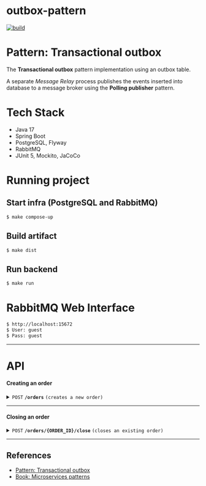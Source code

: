# outbox-pattern
[![build](https://github.com/schambeck/outbox-pattern/actions/workflows/maven.yml/badge.svg)](https://github.com/schambeck/outbox-pattern/actions/workflows/maven.yml)

# Pattern: Transactional outbox

The **Transactional outbox** pattern implementation using an outbox table.

A separate *Message Relay* process publishes the events inserted into database to a message broker using the **Polling publisher** pattern.

# Tech Stack
- Java 17
- Spring Boot
- PostgreSQL, Flyway
- RabbitMQ
- JUnit 5, Mockito, JaCoCo

# Running project

## Start infra (PostgreSQL and RabbitMQ)
```bash
$ make compose-up
```

## Build artifact
```bash
$ make dist
```

## Run backend
```bash
$ make run
```

# RabbitMQ Web Interface
```bash
$ http://localhost:15672
$ User: guest
$ Pass: guest
```

------------------------------------------------------------------------------------------
# API

#### Creating an order
<details>
<summary><code>POST</code> <code><b>/orders</b></code> <code>(creates a new order)</code></summary>

##### Payload
```json
{
  "clientId": "796f5390-6a32-4f3f-a4f9-219cea1d5336",
  "issuedDate": "2023-02-03",
  "items": [
    {
      "productId": "7fba7340-d24f-4548-a327-add2cd2ad4a9",
      "price": 3,
      "quantity": 2
    }
  ]
}
```

##### Response
**Code** : `201 CREATED`
```json
{
  "id": "7c08629a-4d23-4b6d-9363-b0f0d7303aa4",
  "clientId": "796f5390-6a32-4f3f-a4f9-219cea1d5336",
  "issuedDate": "2023-02-03",
  "status": "CREATED",
  "totalCost": 6,
  "items": [
    {
      "id": "dcb9f5fe-7423-4542-857e-47ae71322cf3",
      "productId": "7fba7340-d24f-4548-a327-add2cd2ad4a9",
      "price": 3,
      "quantity": 2,
      "cost": 6
    }
  ]
}
```
</details>

------------------------------------------------------------------------------------------

#### Closing an order
<details>
<summary><code>POST</code> <code><b>/orders/{ORDER_ID}/close</b></code> <code>(closes an existing order)</code></summary>

##### Payload
None

##### Response
**Code** : `200 OK`
</details>

------------------------------------------------------------------------------------------

## References
- [Pattern: Transactional outbox](https://microservices.io/patterns/data/transactional-outbox.html "A pattern language for microservices")
- [Book: Microservices patterns](https://microservices.io/book "By Chris Richardson")
